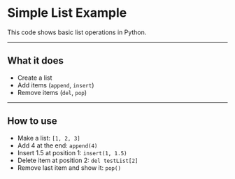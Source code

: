 # Simple List Example

This code shows basic list operations in Python.

---

## What it does

- Create a list
- Add items (`append`, `insert`)
- Remove items (`del`, `pop`)

---

## How to use

- Make a list: `[1, 2, 3]`
- Add 4 at the end: `append(4)`
- Insert 1.5 at position 1: `insert(1, 1.5)`
- Delete item at position 2: `del testList[2]`
- Remove last item and show it: `pop()`
